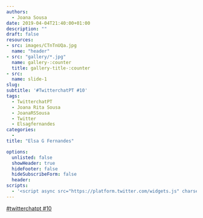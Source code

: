 ```yaml
---
authors:
  - Joana Sousa
date: 2019-04-04T21:40:00+01:00
description: ""
draft: false
resources: 
- src: images/CTnTnUQa.jpg
  name: "header"
- src: "gallery/*.jpg"
  name: gallery-:counter
  title: gallery-title-:counter
- src:
  name: slide-1
slug:
subtitle: '#TwitterchatPT #10'
tags: 
  - TwitterchatPT
  - Joana Rita Sousa
  - JoanaRSSousa
  - Twitter
  - Elsagfernandes
categories: 
  - 
title: "Elsa G Fernandes"

options:
  unlisted: false
  showHeader: true
  hideFooter: false
  hideSubscribeForm: false
  header:
scripts:
  - '<script async src="https://platform.twitter.com/widgets.js" charset="utf-8"></script>'
---
```


<a class="twitter-moment" href="https://twitter.com/i/moments/1113869831823069189?ref_src=twsrc%5Etfw">#twitterchatpt #10</a>

